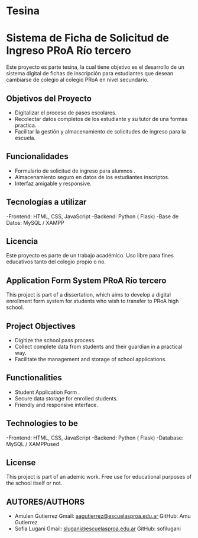 # Tesina
# Sistema de Ficha de Solicitud de Ingreso PRoA Río tercero
Este proyecto es parte tesina, la cual tiene objetivo es el desarrollo de un sistema digital de fichas de inscripción para estudiantes que desean cambiarse de colegio al colegio PRoA en nivel secundario.

## Objetivos del Proyecto
- Digitalizar el proceso de pases escolares.
- Recolectar datos completos de los estudiante y su tutor de una formas practica.
- Facilitar la gestión y almacenamiento de solicitudes de ingreso para la escuela.
  
## Funcionalidades
- Formulario de solicitud de ingreso para alumnos .
- Almacenamiento seguro en datos de los estudiantes inscriptos.
- Interfaz amigable y responsive.
    
## Tecnologías a utilizar
-Frontend: HTML, CSS, JavaScript
-Backend: Python ( Flask) 
-Base de Datos: MySQL / XAMPP

## Licencia
Este proyecto es parte de un trabajo académico. Uso libre para fines educativos tanto del colegio propio o no.
## 
## Application Form System PRoA Río tercero
This project is part of a dissertation, which aims to develop a digital enrollment form system for students who wish to transfer to PRoA high school.

## Project Objectives
- Digitize the school pass process.
- Collect complete data from students and their guardian in a practical way.
- Facilitate the management and storage of school applications.

## Functionalities
- Student Application Form .
- Secure data storage for enrolled students.
- Friendly and responsive interface.

## Technologies to be 
-Frontend: HTML, CSS, JavaScript
-Backend: Python ( Flask) 
-Database: MySQL / XAMPPused

## License
This project is part of an ademic work. Free use for educational purposes of the school itself or not.

## AUTORES/AUTHORS
- Amulen Gutierrez
Gmail: aagutierrez@escuelasproa.edu.ar
GitHub: Amu Gutierrez
- Sofia Lugani
Gmail: slugani@escuelasproa.edu.ar
GitHub: sofilugani
